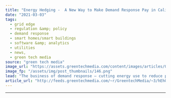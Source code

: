 ```yaml
---
title: "Energy Hedging -  A New Way to Make Demand Response Pay in California?"
date: "2021-03-03"
tags: 
  - grid edge
  - regulation &amp; policy
  - demand response
  - smart homes/smart buildings
  - software &amp; analytics
  - utilities
  - news,
  - green tech media
source: "green tech media"
image_url: "https://assets.greentechmedia.com/content/images/articles/Oakland_Skyline_San_Francisco_XL_Shutterstock.jpg"
image_fp: "/assets/img/post_thumbnails/146.png"
lead: "The business of demand response — cutting energy use to reduce peak grid demands — has evolved with the growing capability of technologies to enable it over the decades, from the manual emergency load-shedding of the past to the modern incarnation of ..."
article_url: "http://feeds.greentechmedia.com/~r/GreentechMedia/~3/hEhO6tghAXA/energy-hedging-a-new-way-to-make-demand-response-pay-in-california"
---
```


---
